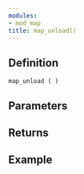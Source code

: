 ```yaml
---
modules:
- mod_map
title: map_unload()
---
```


## Definition

    map_unload ( )

## Parameters

## Returns

## Example

```
```
